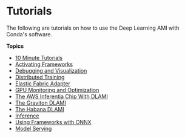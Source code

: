 # Tutorials<a name="tutorials"></a>

The following are tutorials on how to use the Deep Learning AMI with Conda's software\.

**Topics**
+ [10 Minute Tutorials](tutorial-10min.md)
+ [Activating Frameworks](activating.md)
+ [Debugging and Visualization](debugging-and-visualization.md)
+ [Distributed Training](distributed-training.md)
+ [Elastic Fabric Adapter](tutorial-efa.md)
+ [GPU Monitoring and Optimization](tutorial-gpu.md)
+ [The AWS Inferentia Chip With DLAMI](tutorial-inferentia.md)
+ [The Graviton DLAMI](tutorial-graviton.md)
+ [The Habana DLAMI](tutorial-habana.md)
+ [Inference](tutorial-inference.md)
+ [Using Frameworks with ONNX](onnx.md)
+ [Model Serving](model-serving.md)